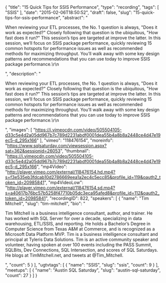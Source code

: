 {
  "title": "15 Quick Tips for SSIS Performance",
  "type": "recording",
  "tags": [
    "SSIS"
  ],
  "date": "2015-02-06T18:50:52",
  "draft": false,
  "slug": "15-quick-tips-for-ssis-performance",
  "abstract": "<p>When reviewing your ETL processes, the No. 1 question is always, \"Does it work as expected?\" Closely following that question is the ubiquitous, \"How fast does it run?\" This session’s tips are targeted at improve the latter. In this session, we’ll focus on SSIS package performance, quickly reviewing 15 common hotspots for performance issues as well as recommended methods for maximizing throughput. You’ll walk away with some key design patterns and recommendations that you can use today to improve SSIS package performance.\r\n</p>",
  "description": "<p>When reviewing your ETL processes, the No. 1 question is always, \"Does it work as expected?\" Closely following that question is the ubiquitous, \"How fast does it run?\" This session’s tips are targeted at improve the latter. In this session, we’ll focus on SSIS package performance, quickly reviewing 15 common hotspots for performance issues as well as recommended methods for maximizing throughput. You’ll walk away with some key design patterns and recommendations that you can use today to improve SSIS package performance.\r\n</p>",
  "images": [
    "https://i.vimeocdn.com/video/505504105-d33c5e4d2a05dd967b7c789d2231abdf0001dea55b4a8b8a2448ce4d47e19ec5-d_295x166"
  ],
  "vimeo": "118476154",
  "moreinfo": "https://www.sqlsaturday.com/viewsession.aspx?sat=362&sessionid=26053",
  "thumbnail": "https://i.vimeocdn.com/video/505504105-d33c5e4d2a05dd967b7c789d2231abdf0001dea55b4a8b8a2448ce4d47e19ec5-d_295x166",
  "mp4Video": "http://player.vimeo.com/external/118476154.hd.mp4?s=f3e535eb3fdcab10d2786669eea1a2ec4c5ecc85&profile_id=119&oauth2_token_id=20985841",
  "mp4VideoLow": "http://player.vimeo.com/external/118476154.sd.mp4?s=a40617b76bc57b5258f47710b05dc3eca95afed8&profile_id=112&oauth2_token_id=20985841",
  "recordingID": 822,
  "speakers": [
    {
      "name": "Tim Mitchell",
      "slug": "tim-mitchell",
      "bio": "<p>Tim Mitchell is a business intelligence consultant, author, and trainer.  He has worked with SQL Server for over a decade, specializing in data warehousing, ETL/SSIS, and reporting.  He holds a Bachelor’s Degree in Computer Science from Texas A&M at Commerce, and is recognized as a Microsoft Data Platform MVP.  Tim is a business intelligence consultant and principal at Tyleris Data Solutions. Tim is an active community speaker and volunteer, having spoken at over 100 events including the PASS Summit, SQLBits, Dev Connections, SQL Intersection, and scores of SQL Saturdays. He blogs at TimMitchell.net, and tweets at @Tim_Mitchell.</p>",
      "count": 5
    }
  ],
  "ugtvtags": [
    {
      "name": "SSIS",
      "slug": "ssis",
      "count": 9
    }
  ],
  "meetups": [
    {
      "name": "Austin SQL Saturday",
      "slug": "austin-sql-saturday",
      "count": 27
    }
  ]
}